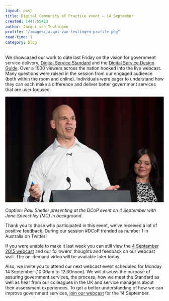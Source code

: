 ```yaml
---
layout: post
title: Digital Community of Practice event – 14 September
created: 1441765413
author: Jacqui van Teulingen
profile: "/images/jacqui-van-teulingen-profile.png"
read-time: 1
category: blog
---
```


We showcased our work to date last Friday on the vision for government service delivery, [Digital Service Standard](/standard/) and the [Digital Service Design Guide](/standard/design-guides/). Over a 1000 viewers across the nation hooked into the live webcast. Many questions were raised in the session from our engaged audience (both within the room and online). Individuals were eager to understand how they can each make a difference and deliver better government services that are user focused. 

![](/images/blog-banners/community-of-pracice.jpg)

*Caption: Paul Shetler presenting at the DCoP event on 4 September with Jane Speechley (MC) in background.*

Thank you to those who participated in this event, we’ve received a lot of positive feedback. During our session #DCoP trended as number 1 in Australia on Twitter!

If you were unable to make it last week you can still view the [4 September 2015 webcast](http://livestream.ssc.gov.au/dto/4september2015/) and our followers’ thoughts and feedback on our webcast wall. The on-demand video will be available later today. 

Also, we invite you to attend our next webcast event scheduled for Monday 14 September (10.00am to 12.00noon). We will discuss the purpose of assuring government services, the process, how we meet the Standard as well as hear from our colleagues in the UK and service managers about their assessment experiences. To get a better understanding of how we can improve government services, [join our webcast](http://livestream.ssc.gov.au/dto/14september2015/) for the 14 September.
